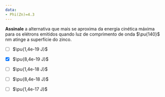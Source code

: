 ```yaml
---
data:
- Phi(Zn)=4.3
---
```

**Assinale** a alternativa que mais se aproxima da energia cinética máxima para os elétrons emitidos quando luz de comprimento de onda $\pu{140}$ nm atinge a superfície do zinco. 

- [ ] $\pu{1,4e-19 J}$
- [x] $\pu{8,4e-19 J}$
- [ ] $\pu{1,4e-18 J}$
- [ ] $\pu{8,4e-18 J}$
- [ ] $\pu{1,4e-17 J}$

